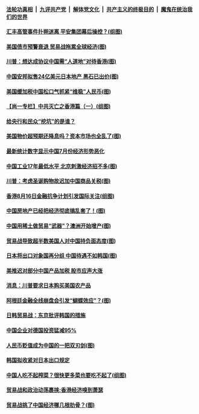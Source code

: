 ####  [法轮功真相](../../../../basic/blob/master/README.md?t=08152200) &nbsp;|&nbsp; [九评共产党](../../../../9ping.md/blob/master/README.md?t=08152200) &nbsp;|&nbsp; [解体党文化](../../../../jtdwh.md/blob/master/README.md?t=08152200)  &nbsp;|&nbsp; [共产主义的终极目的](../../../../gczydzjmd.md/blob/master/README.md?t=08152200) &nbsp;|&nbsp; [魔鬼在统治我们的世界](../../../../mgztzwmdsj.md/blob/master/README.md?t=08152200) 

#### [汇丰高管事件扑朔迷离 平安集团幕后操控？(组图)](../pages/p5/903808.md?t=08152200) 

#### [美国债市预警衰退 贸易战拖累全球经济(图)](../pages/p5/903796.md?t=08152200) 

#### [川普：想达成协议中国需“人道地”对待香港(图)](../pages/p5/903767.md?t=08152200) 

#### [中国安邦拟售24亿美元日本地产 黑石已出价(图)](../pages/p5/903730.md?t=08152200) 

#### [美国缓加税中国松口气抓紧“维稳”人民币(图)](../pages/p5/903720.md?t=08152200) 

#### [【尚一专栏】中共灭亡之香港篇（一）(组图)](../pages/p5/903743.md?t=08152200) 

#### [给央行和民众“挖坑”的是谁？](../pages/p5/903750.md?t=08152200) 

#### [美国物价超预期还降息吗？资本市场也全乱了(图)](../pages/p5/903729.md?t=08152200) 

#### [最新统计数字显示中国7月份经济形势恶化](../pages/p5/903701.md?t=08152200) 

#### [中国工业17年最低水平 北京刺激经济招不多(图)](../pages/p5/903698.md?t=08152200) 

#### [川普：考虑圣诞购物故迟加中国商品关税(图)](../pages/p5/903659.md?t=08152200) 

#### [香港8月16日金融抗争计划引发国际关注(组图)](../pages/p5/903623.md?t=08152200) 

#### [中国房地产已经把经济彻底搞乱套了！(图)](../pages/p5/903622.md?t=08152200) 

#### [中国用稀土做贸易“武器”？澳洲开始增产(图)](../pages/p5/903621.md?t=08152200) 

#### [贸易战导致超半数美国人对中国持负面态度(图)](../pages/p5/903630.md?t=08152200) 

#### [日本将出口对象国再分组 中国待遇不如韩国(图)](../pages/p5/903620.md?t=08152200) 

#### [美推迟对部分中国产品加税 股市应声大涨](../pages/p5/903624.md?t=08152200) 

#### [消息：川普要求日本购买美国农产品](../pages/p5/903618.md?t=08152200) 

#### [阿根廷金融全线崩盘会引发“蝴蝶效应”？(图)](../pages/p5/903590.md?t=08152200) 

#### [日韩贸易战：东京批评韩国的措施](../pages/p5/903580.md?t=08152200) 

#### [中国企业对德国投资猛减95%](../pages/p5/903579.md?t=08152200) 

#### [人民币贬值成为中国的一把双刃剑(图)](../pages/p5/903578.md?t=08152200) 

#### [韩国拟收紧对日本出口规定](../pages/p5/903577.md?t=08152200) 

#### [中国人吃不起榨菜？很快更多菜也要吃不起了(组图)](../pages/p5/903485.md?t=08152200) 

#### [贸易战和政治动荡裹挟:香港经济嗅到萧瑟](../pages/p5/903523.md?t=08152200) 

#### [贸易战挑了中国经济哪几根肋骨？(图)](../pages/p5/903522.md?t=08152200) 

